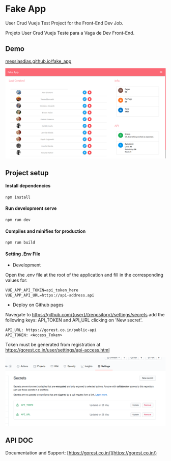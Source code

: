 # Fake App 

User Crud Vuejs Test Project for the Front-End Dev Job.

Projeto User Crud Vuejs Teste para a Vaga de Dev Front-End. 

## Demo
[messiasdias.github.io/fake_app](https://messiasdias.github.io/fake_app)

![Fake_App Screenshot](src/assets/screenshot.png)


## Project setup

#### Install dependencies
```
npm install
```

#### Run development serve
```
npm run dev
```

#### Compiles and minifies for production
```
npm run build
```

#### Setting .Env File

- Development

Open the .env file at the root of the application and fill in the corresponding values ​​for:
```
VUE_APP_API_TOKEN=api_token_here
VUE_APP_API_URL=https://api-address.api
```

- Deploy on Github pages

Navegate to https://github.com/{user}/{repository}/settings/secrets add the following keys: 
API_TOKEN and API_URL clicking on 'New secret'.

```
API_URL: https://gorest.co.in/public-api
API_TOKEN: <Access_Token>
```

Token must be generated from registration at https://gorest.co.in/user/settings/api-access.html

![Fake_App Screenshot](src/assets/screenshot2.png)


## API DOC
Documentation and Support: [https://gorest.co.in/](https://gorest.co.in/)
